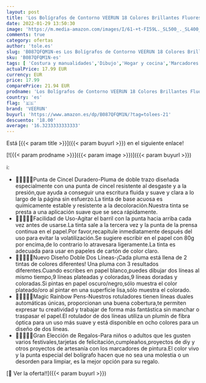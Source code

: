 ```yaml
---
layout: post
title: 'Los Bolígrafos de Contorno VEERUN 18 Colores Brillantes Fluorescentes Bolígrafo para Deslumbrar  para Escribir Tarjetas de Regalo Felicitaciones de Cumpleaños  9 Líneas de Oro + 9 Líneas de Plata '
date: 2022-01-29 13:50:30
image: 'https://m.media-amazon.com/images/I/61-+t-FI59L._SL500_._SL400_.jpg'
comments: true
category: ofertas
author: 'tole.es'
slug: 'B087QFQM1N-es Los Bolígrafos de Contorno VEERUN 18 Colores Brillantes...'
sku: 'B087QFQM1N-es'
tags: [ 'Costura y manualidades','Dibujo','Hogar y cocina','Marcadores','Materiales de dibujo','bolígrafo','bolígrafos','veerun', ]
actualPrice: 17.99 EUR
currency: EUR
price: 17.99
comparePrice: 21.94 EUR
prodname: 'Los Bolígrafos de Contorno VEERUN 18 Colores Brillantes Fluorescentes Bolígrafo para Deslumbrar  para Escribir Tarjetas de Regalo Felicitaciones de Cumpleaños  9 Líneas de Oro + 9 Líneas de Plata '
country: 'es'
flag: '🇪🇸'
brand: 'VEERUN'
buyurl: 'https://www.amazon.es/dp/B087QFQM1N/?tag=tolees-21'
descuento: '18.00'
average: '16.3233333333333'
---
```


Está [{{< param title >}}]({{< param buyurl >}}) en el siguiente enlace!

[![{{< param prodname >}}]({{< param image >}})]({{< param buyurl >}})

ℹ️:

- 🌠🌠🌠🌠🌠Punta de Cincel Duradero-Pluma de doble trazo diseñada especialmente con una punta de cincel resistente al desgaste y a la presión,que ayuda a conseguir una escritura fluida y suave y clara a lo largo de la página sin esfuerzo.La tinta de base acuosa es químicamente estable y resistente a la decoloración.Nuestra tinta se presta a una aplicación suave que se seca rápidamente.
- 🌠🌠🌠🌠🌠Facilidad de Uso-Agitar el barril con la punta hacia arriba cada vez antes de usarse.La tinta sale a la tercera vez y la punta de la prensa continua en el papel.Por favor,recapitule inmediatamente después del uso para evitar la volatilización.Se sugiere escribir en el papel con 80g por encima,de lo contrario lo atravesara ligeramente.La tinta es adecuada para usar en papeles de cartón de color claro.
- 🌠🌠🌠🌠🌠Nuevo Diseño Doble Dos Líneas-¡Cada pluma está llena de 2 tintas de colores diferentes! Una pluma con 3 resultados diferentes.Cuando escribes en papel blanco,puedes dibujar dos líneas al mismo tiempo,9 líneas plateadas y coloradas,9 líneas doradas y coloradas.Si pintas en papel oscuro/negro,sólo muestra el color plateado/oro al pintar en una superficie lisa,sólo muestra el colorado.
- 🌠🌠🌠🌠🌠Magic Rainbow Pens-Nuestros rotuladores tienen líneas duales automáticas únicas, proporcionan una buena cobertura,te permiten expresar tu creatividad y trabajar de forma más fantástica sin manchar o traspasar el papel.El rotulador de dos líneas utiliza un plumín de fibra óptica para un uso más suave y está disponible en ocho colores para un diseño de dos líneas.
- 🌠🌠🌠🌠🌠Gran Elección de Regalos-Para niños o adultos que les gusten varios festivales,tarjetas de felicitación,cumpleaños,proyectos de diy y otros proyectos de artesanía con los marcadores de pintura.El color vivo y la punta especial del bolígrafo hacen que no sea una molestia o un desorden para limpiar, es la mejor opción para su regalo.

[🛒 Ver la oferta!!]({{< param buyurl >}})
